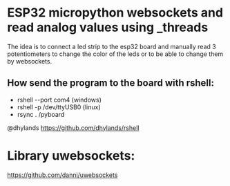 # ESP32 micropython websockets and read analog values using _threads

The idea is to connect a led strip to the esp32 board and manually read 3 potentiometers to change the color of the leds or to be able to change them by websockets.

## How send the program to the board with rshell:

* rshell --port com4 (windows)
* rshell -p /dev/ttyUSB0 (linux)
* rsync . /pyboard

@dhylands
https://github.com/dhylands/rshell

# Library uwebsockets:
https://github.com/danni/uwebsockets
